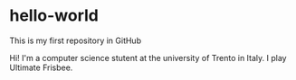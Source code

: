 # hello-world

This is my first repository in GitHub

Hi! I'm a computer science stutent at the university of Trento in Italy.
I play Ultimate Frisbee.
